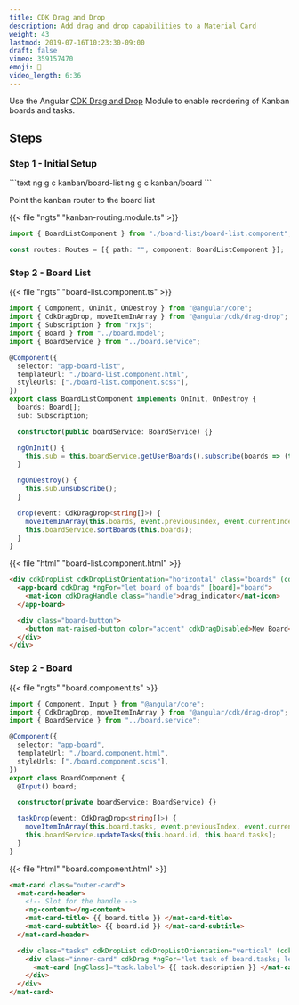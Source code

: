 ```yaml
---
title: CDK Drag and Drop
description: Add drag and drop capabilities to a Material Card
weight: 43
lastmod: 2019-07-16T10:23:30-09:00
draft: false
vimeo: 359157470
emoji: 🍱
video_length: 6:36
---
```


Use the Angular [CDK Drag and Drop](https://material.angular.io/cdk/drag-drop/overview) Module to enable reordering of Kanban boards and tasks.

## Steps

### Step 1 - Initial Setup

<File name="command line">
  <Terminal />
</File>
```text
ng g c kanban/board-list
ng g c kanban/board
```

Point the kanban router to the board list

{{< file "ngts" "kanban-routing.module.ts" >}}

```typescript
import { BoardListComponent } from "./board-list/board-list.component";

const routes: Routes = [{ path: "", component: BoardListComponent }];
```

### Step 2 - Board List

{{< file "ngts" "board-list.component.ts" >}}

```typescript
import { Component, OnInit, OnDestroy } from "@angular/core";
import { CdkDragDrop, moveItemInArray } from "@angular/cdk/drag-drop";
import { Subscription } from "rxjs";
import { Board } from "../board.model";
import { BoardService } from "../board.service";

@Component({
  selector: "app-board-list",
  templateUrl: "./board-list.component.html",
  styleUrls: ["./board-list.component.scss"],
})
export class BoardListComponent implements OnInit, OnDestroy {
  boards: Board[];
  sub: Subscription;

  constructor(public boardService: BoardService) {}

  ngOnInit() {
    this.sub = this.boardService.getUserBoards().subscribe(boards => (this.boards = boards));
  }

  ngOnDestroy() {
    this.sub.unsubscribe();
  }

  drop(event: CdkDragDrop<string[]>) {
    moveItemInArray(this.boards, event.previousIndex, event.currentIndex);
    this.boardService.sortBoards(this.boards);
  }
}
```

{{< file "html" "board-list.component.html" >}}

```html
<div cdkDropList cdkDropListOrientation="horizontal" class="boards" (cdkDropListDropped)="drop($event)">
  <app-board cdkDrag *ngFor="let board of boards" [board]="board">
    <mat-icon cdkDragHandle class="handle">drag_indicator</mat-icon>
  </app-board>

  <div class="board-button">
    <button mat-raised-button color="accent" cdkDragDisabled>New Board</button>
  </div>
</div>
```

### Step 2 - Board

{{< file "ngts" "board.component.ts" >}}

```typescript
import { Component, Input } from "@angular/core";
import { CdkDragDrop, moveItemInArray } from "@angular/cdk/drag-drop";
import { BoardService } from "../board.service";

@Component({
  selector: "app-board",
  templateUrl: "./board.component.html",
  styleUrls: ["./board.component.scss"],
})
export class BoardComponent {
  @Input() board;

  constructor(private boardService: BoardService) {}

  taskDrop(event: CdkDragDrop<string[]>) {
    moveItemInArray(this.board.tasks, event.previousIndex, event.currentIndex);
    this.boardService.updateTasks(this.board.id, this.board.tasks);
  }
}
```

{{< file "html" "board.component.html" >}}

```html
<mat-card class="outer-card">
  <mat-card-header>
    <!-- Slot for the handle -->
    <ng-content></ng-content>
    <mat-card-title> {{ board.title }} </mat-card-title>
    <mat-card-subtitle> {{ board.id }} </mat-card-subtitle>
  </mat-card-header>

  <div class="tasks" cdkDropList cdkDropListOrientation="vertical" (cdkDropListDropped)="taskDrop($event)">
    <div class="inner-card" cdkDrag *ngFor="let task of board.tasks; let i = index">
      <mat-card [ngClass]="task.label"> {{ task.description }} </mat-card>
    </div>
  </div>
</mat-card>
```
